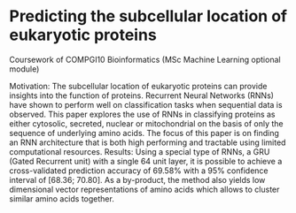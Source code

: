 # Predicting the subcellular location of eukaryotic proteins

Coursework of COMPGI10 Bioinformatics (MSc Machine Learning optional module)

Motivation: The subcellular location of eukaryotic proteins can provide insights into the function of proteins. Recurrent Neural Networks (RNNs) have shown to perform well on classification tasks when sequential data is observed. This paper explores the use of RNNs in classifying proteins as either cytosolic, secreted, nuclear or mitochondrial on the basis of only the sequence of underlying amino acids. The focus of this paper is on finding an RNN architecture that is both high performing and tractable using limited computational resources.
Results: Using a special type of RNNs, a GRU (Gated Recurrent unit) with a single 64 unit layer, it is possible to achieve a cross-validated prediction accuracy of 69.58% with a 95% confidence interval of [68.36; 70.80]. As a by-product, the method also yields low dimensional vector representations of amino acids which allows to cluster similar amino acids together.
